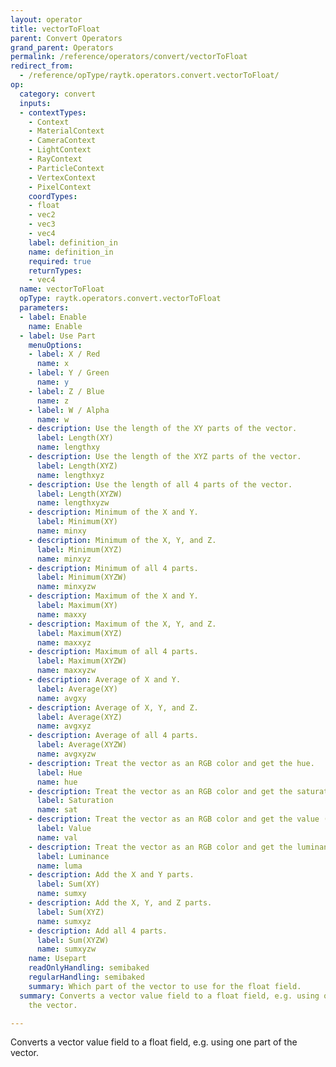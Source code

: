 ```yaml
---
layout: operator
title: vectorToFloat
parent: Convert Operators
grand_parent: Operators
permalink: /reference/operators/convert/vectorToFloat
redirect_from:
  - /reference/opType/raytk.operators.convert.vectorToFloat/
op:
  category: convert
  inputs:
  - contextTypes:
    - Context
    - MaterialContext
    - CameraContext
    - LightContext
    - RayContext
    - ParticleContext
    - VertexContext
    - PixelContext
    coordTypes:
    - float
    - vec2
    - vec3
    - vec4
    label: definition_in
    name: definition_in
    required: true
    returnTypes:
    - vec4
  name: vectorToFloat
  opType: raytk.operators.convert.vectorToFloat
  parameters:
  - label: Enable
    name: Enable
  - label: Use Part
    menuOptions:
    - label: X / Red
      name: x
    - label: Y / Green
      name: y
    - label: Z / Blue
      name: z
    - label: W / Alpha
      name: w
    - description: Use the length of the XY parts of the vector.
      label: Length(XY)
      name: lengthxy
    - description: Use the length of the XYZ parts of the vector.
      label: Length(XYZ)
      name: lengthxyz
    - description: Use the length of all 4 parts of the vector.
      label: Length(XYZW)
      name: lengthxyzw
    - description: Minimum of the X and Y.
      label: Minimum(XY)
      name: minxy
    - description: Minimum of the X, Y, and Z.
      label: Minimum(XYZ)
      name: minxyz
    - description: Minimum of all 4 parts.
      label: Minimum(XYZW)
      name: minxyzw
    - description: Maximum of the X and Y.
      label: Maximum(XY)
      name: maxxy
    - description: Maximum of the X, Y, and Z.
      label: Maximum(XYZ)
      name: maxxyz
    - description: Maximum of all 4 parts.
      label: Maximum(XYZW)
      name: maxxyzw
    - description: Average of X and Y.
      label: Average(XY)
      name: avgxy
    - description: Average of X, Y, and Z.
      label: Average(XYZ)
      name: avgxyz
    - description: Average of all 4 parts.
      label: Average(XYZW)
      name: avgxyzw
    - description: Treat the vector as an RGB color and get the hue.
      label: Hue
      name: hue
    - description: Treat the vector as an RGB color and get the saturation.
      label: Saturation
      name: sat
    - description: Treat the vector as an RGB color and get the value (as in HSV).
      label: Value
      name: val
    - description: Treat the vector as an RGB color and get the luminance.
      label: Luminance
      name: luma
    - description: Add the X and Y parts.
      label: Sum(XY)
      name: sumxy
    - description: Add the X, Y, and Z parts.
      label: Sum(XYZ)
      name: sumxyz
    - description: Add all 4 parts.
      label: Sum(XYZW)
      name: sumxyzw
    name: Usepart
    readOnlyHandling: semibaked
    regularHandling: semibaked
    summary: Which part of the vector to use for the float field.
  summary: Converts a vector value field to a float field, e.g. using one part of
    the vector.

---
```



Converts a vector value field to a float field, e.g. using one part of the vector.